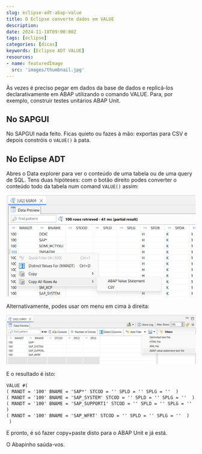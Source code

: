 ```yaml
---
slug: eclipse-adt-abap-value
title: O Eclipse converte dados em VALUE
description:
date: 2024-11-18T09:00:00Z
tags: [eclipse]
categories: [dicas]
keywords: [Eclipse ADT VALUE]
resources:
- name: featuredImage
  src: 'images/thumbnail.jpg'
---
```


Às vezes é preciso pegar em dados da base de dados e replicá-los declarativamente em ABAP utilizando o comando VALUE. Para, por exemplo, construir testes unitários ABAP Unit.

<!--more-->

## No SAPGUI

No SAPGUI nada feito. Ficas quieto ou fazes à mão: exportas para CSV e depois constróis o `VALUE()` à pata.

## No Eclipse ADT

Abres o Data explorer para ver o conteúdo de uma tabela ou de uma query de SQL. Tens duas hipóteses: com o botão direito podes converter o conteúdo todo da tabela num comand `VALUE()` assim:

![Exportar para comando VALUE](images/value1.png)

Alternativamente, podes usar om menu em cima à direita:

![Exportar para comando VALUE](images/value2.png)

E o resultado é isto:

```text
VALUE #(
( MANDT = '100' BNAME = 'SAP*' STCOD = '' SPLD = '' SPLG = ''  )
( MANDT = '100' BNAME = 'SAP_SYSTEM' STCOD = '' SPLD = '' SPLG = ''  )
( MANDT = '100' BNAME = 'SAP_SUPPORT1' STCOD = '' SPLD = '' SPLG = ''  )
( MANDT = '100' BNAME = 'SAP_WFRT' STCOD = '' SPLD = '' SPLG = ''  )
 )
```

E pronto, é só fazer copy+paste disto para o ABAP Unit e já está.

O Abapinho saúda-vos.
